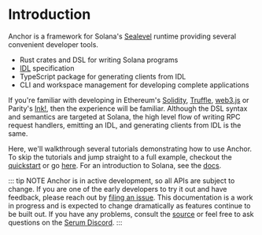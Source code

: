# Introduction

Anchor is a framework for Solana's [Sealevel](https://medium.com/solana-labs/sealevel-parallel-processing-thousands-of-smart-contracts-d814b378192) runtime providing several convenient developer tools.

- Rust crates and DSL for writing Solana programs
- [IDL](https://en.wikipedia.org/wiki/Interface_description_language) specification
- TypeScript package for generating clients from IDL
- CLI and workspace management for developing complete applications

If you're familiar with developing in Ethereum's [Solidity](https://docs.soliditylang.org/en/v0.7.4/), [Truffle](https://www.trufflesuite.com/), [web3.js](https://github.com/ethereum/web3.js) or Parity's [Ink!](https://github.com/paritytech/ink), then the experience will be familiar. Although the DSL syntax and semantics are targeted at Solana, the high level flow of writing RPC request handlers, emitting an IDL, and generating clients from IDL is the same.

Here, we'll walkthrough several tutorials demonstrating how to use Anchor. To skip the tutorials and jump straight to a full example, checkout the
[quickstart](./quick-start.md) or go [here](https://github.com/project-serum/anchor/tree/master/examples/basic/src/lib.rs). For an introduction to Solana, see the [docs](https://docs.solana.com/developing/programming-model/overview).

::: tip NOTE
Anchor is in active development, so all APIs are subject to change. If you are one of the early developers to try it out and have feedback, please reach out by [filing an issue](https://github.com/project-serum/anchor/issues/new). This documentation is a work in progress and is expected to change dramatically as features continue to be built out. If you have any problems, consult the [source](https://github.com/project-serum/anchor) or feel free to ask questions on the [Serum Discord](https://discord.com/channels/739225212658122886/752530209848295555).
:::
